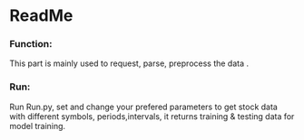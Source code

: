 # ReadMe
### Function:
This part is mainly used to request, parse, preprocess the data .
### Run:
Run Run.py, set and change your prefered parameters to get stock data with different symbols, periods,intervals, it returns training & testing data for model training.
